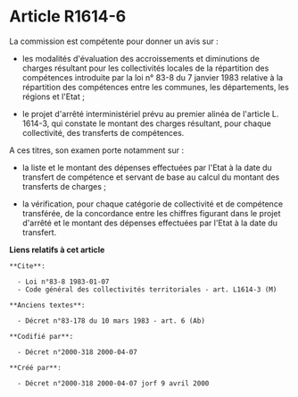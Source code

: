 # Article R1614-6

La commission est compétente pour donner un avis sur :

- les modalités d'évaluation des accroissements et diminutions de charges résultant pour les collectivités locales de la
répartition des compétences introduite par la loi n° 83-8 du 7 janvier 1983 relative à la répartition des compétences entre
les communes, les départements, les régions et l'Etat ;

- le projet d'arrêté interministériel prévu au premier alinéa de l'article L. 1614-3, qui constate le montant des charges
résultant, pour chaque collectivité, des transferts de compétences.

A ces titres, son examen porte notamment sur :

- la liste et le montant des dépenses effectuées par l'Etat à la date du transfert de compétence et servant de base au calcul
du montant des transferts de charges ;

- la vérification, pour chaque catégorie de collectivité et de compétence transférée, de la concordance entre les chiffres
figurant dans le projet d'arrêté et le montant des dépenses effectuées par l'Etat à la date du transfert.

**Liens relatifs à cet article**

	**Cite**:

	  - Loi n°83-8 1983-01-07
	  - Code général des collectivités territoriales - art. L1614-3 (M)

	**Anciens textes**:

	  - Décret n°83-178 du 10 mars 1983 - art. 6 (Ab)

	**Codifié par**:

	  - Décret n°2000-318 2000-04-07

	**Créé par**:

	  - Décret n°2000-318 2000-04-07 jorf 9 avril 2000
